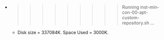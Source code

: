 * >>>>>>>>> Running inst-min-con-00-apt-custom-repository.sh ...
  * Disk size = 337084K. Space Used = 3000K.
